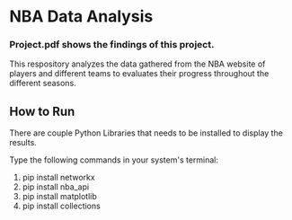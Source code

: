 # NBA Data Analysis
### Project.pdf shows the findings of this project.

This respository analyzes the data gathered from the NBA website of players and different teams to evaluates their progress throughout the different seasons.

## How to Run
There are couple Python Libraries that needs to be installed to display the results.

Type the following commands in your system's terminal:
  1. pip install networkx
  2. pip install nba_api
  3. pip install matplotlib
  4. pip install collections
